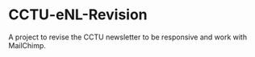 CCTU-eNL-Revision
=================

A project to revise the CCTU newsletter to be responsive and work with MailChimp.
